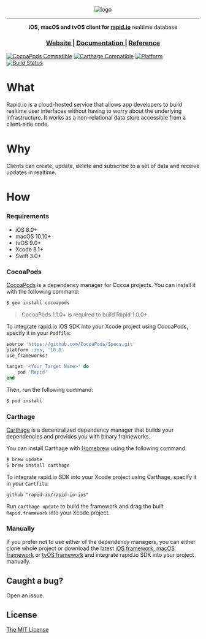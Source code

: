 <p align="center">
  <img alt="logo" src="https://raw.githubusercontent.com/Rapid-SDK/android/master/extras/logo.png" />
</p>
<hr/>


<p align="center">
  <strong>iOS, macOS and tvOS client for <a href="https://rapid.io">rapid.io</a></strong> realtime database 
</p>
<h3 align="center">
	<a href="https://rapid.io">
	  Website
	</a>
	<span> | </span>
	<a href="https://rapid.io/docs">
	  Documentation
	</a>
	<span> | </span>
	<a href="https://rapid.io/docs/api-reference-ios">
	  Reference
	</a>
</h3>

[![CocoaPods Compatible](https://img.shields.io/cocoapods/v/Rapid.svg)](https://img.shields.io/cocoapods/v/Rapid.svg)
[![Carthage Compatible](https://img.shields.io/badge/Carthage-compatible-4BC51D.svg?style=flat)](https://github.com/Carthage/Carthage)
[![Platform](https://img.shields.io/cocoapods/p/Rapid.svg?style=flat)](https://img.shields.io/cocoapods/p/Rapid.svg)
[![Build Status](https://travis-ci.org/rapid-io/rapid-io-ios.svg?branch=master)](https://travis-ci.org/rapid-io/rapid-io-ios)


# What
Rapid.io is a cloud-hosted service that allows app developers to build realtime user interfaces without having to worry about the underlying infrastructure. It works as a non-relational data store accessible from a client-side code.


# Why
Clients can create, update, delete and subscribe to a set of data and receive updates in realtime.


# How

### Requirements

- iOS 8.0+
- macOS 10.10+
- tvOS 9.0+
- Xcode 8.1+
- Swift 3.0+

### CocoaPods

[CocoaPods](http://cocoapods.org) is a dependency manager for Cocoa projects. You can install it with the following command:

```bash
$ gem install cocoapods
```

> CocoaPods 1.1.0+ is required to build Rapid 1.0.0+.

To integrate rapid.io iOS SDK into your Xcode project using CocoaPods, specify it in your `Podfile`:

```ruby
source 'https://github.com/CocoaPods/Specs.git'
platform :ios, '10.0'
use_frameworks!

target '<Your Target Name>' do
    pod 'Rapid'
end
```

Then, run the following command:

```bash
$ pod install
```

### Carthage

[Carthage](https://github.com/Carthage/Carthage) is a decentralized dependency manager that builds your dependencies and provides you with binary frameworks.

You can install Carthage with [Homebrew](http://brew.sh/) using the following command:

```bash
$ brew update
$ brew install carthage
```

To integrate rapid.io SDK into your Xcode project using Carthage, specify it in your `Cartfile`:

```ogdl
github "rapid-io/rapid-io-ios"
```

Run `carthage update` to build the framework and drag the built `Rapid.framework` into your Xcode project.

### Manually

If you prefer not to use either of the dependency managers, you can either clone whole project or download the latest [iOS framework](Framework/iOS/Rapid.framework.zip), [macOS framework](Framework/Mac/Rapid.framework.zip) or [tvOS framework](Framework/tvOS/Rapid.framework.zip) and integrate rapid.io SDK into your project manually.

## Caught a bug? 
Open an issue.

## License
[The MIT License](LICENSE)

